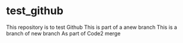 # test_github
This repository is to test Github
This is part of a anew branch
This is a branch of new branch
As part of Code2 merge
